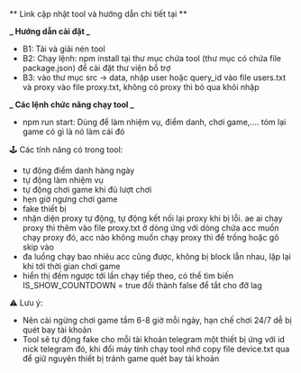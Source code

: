 ** Link cập nhật tool và hướng dẫn chi tiết tại **

**_ Hướng dẫn cài đặt _**

- B1: Tải và giải nén tool
- B2: Chạy lệnh: npm install tại thư mục chứa tool (thư mục có chứa file package.json) để cài đặt thư viện bổ trợ
- B3: vào thư mục src -> data, nhập user hoặc query_id vào file users.txt và proxy vào file proxy.txt, không có proxy thì bỏ qua khỏi nhập

**_ Các lệnh chức năng chạy tool _**

- npm run start: Dùng để làm nhiệm vụ, điểm danh, chơi game,.... tóm lại game có gì là nó làm cái đó

🕹️ Các tính năng có trong tool:

- tự động điểm danh hàng ngày
- tự động làm nhiệm vụ
- tự động chơi game khi đủ lượt chơi
- hẹn giờ ngưng chơi game
- fake thiết bị
- nhận diện proxy tự động, tự động kết nối lại proxy khi bị lỗi. ae ai chạy proxy thì thêm vào file proxy.txt ở dòng ứng với dòng chứa acc muốn chạy proxy đó, acc nào không muốn chạy proxy thì để trống hoặc gõ skip vào
- đa luồng chạy bao nhiêu acc cũng được, không bị block lẫn nhau, lặp lại khi tới thời gian chơi game
- hiển thị đếm ngược tới lần chạy tiếp theo, có thể tìm biến IS_SHOW_COUNTDOWN = true đổi thành false để tắt cho đỡ lag

⚠️ Lưu ý:

- Nên cài ngừng chơi game tầm 6-8 giờ mỗi ngày, hạn chế chơi 24/7 dễ bị quét bay tài khoản
- Tool sẽ tự động fake cho mỗi tài khoản telegram một thiết bị ứng với id nick telegram đó, khi đổi máy tính chạy tool nhớ copy file device.txt qua để giữ nguyên thiết bị tránh game quét bay tài khoản
